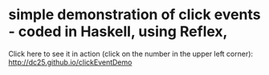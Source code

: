 # simple demonstration of click events - coded in Haskell, using Reflex, 

Click here to see it in action (click on the number in the upper left corner):  http://dc25.github.io/clickEventDemo




